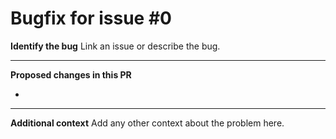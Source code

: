 # Bugfix for issue #0

**Identify the bug**
Link an issue or describe the bug.

<hr>

**Proposed changes in this PR**

-

<hr>

**Additional context**
Add any other context about the problem here.
